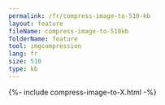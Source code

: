 ```yaml
---
permalink: /fr/compress-image-to-510-kb
layout: feature
fileName: compress-image-to-510kb
folderName: feature
tool: imgcompression
lang: fr
size: 510
type: kb
---
```


{%- include compress-image-to-X.html -%}

